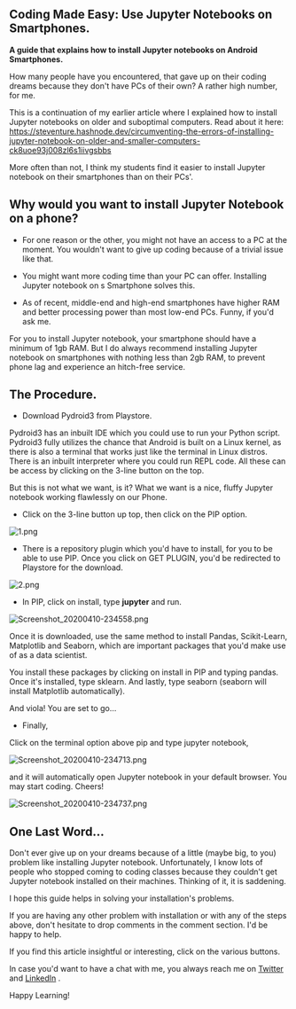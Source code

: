 ## Coding Made Easy: Use Jupyter Notebooks on Smartphones.

**A guide that explains how to install Jupyter notebooks on Android Smartphones.**

How many people have you encountered, that gave up on their coding dreams because they don't have PCs of their own? A rather high number, for me.

This is a continuation of my earlier article where I explained how to install Jupyter notebooks on older and suboptimal computers. Read about it here:  https://steventure.hashnode.dev/circumventing-the-errors-of-installing-jupyter-notebook-on-older-and-smaller-computers-ck8uoe93j008zl6s1iivgsbbs

More often than not, I think my students find it easier to install Jupyter notebook on their smartphones than on their PCs'.

## Why would you want to install Jupyter Notebook on a phone?

- For one reason or the other, you might not have an access to a PC at the moment. You wouldn't want to give up coding because of a trivial issue like that.

- You might want more coding time than your PC can offer. Installing Jupyter notebook on s Smartphone solves this.

- As of recent, middle-end and high-end smartphones have higher RAM and better processing power than most low-end PCs. Funny, if you'd ask me.

For you to install Jupyter notebook, your smartphone should have a minimum of 1gb RAM. But I do always recommend installing Jupyter notebook on smartphones with nothing less than 2gb RAM, to prevent phone lag and experience an hitch-free service.

## The Procedure.

- Download Pydroid3 from Playstore.

Pydroid3 has an inbuilt IDE which you could use to run your Python script. Pydroid3 fully utilizes the chance that Android is built on a Linux kernel, as there is also a terminal that works just like the terminal in Linux distros. There is an inbuilt interpreter where you could run REPL code. All these can be access by clicking on the 3-line button on the top.

But this is not what we want, is it? What we want is a nice, fluffy Jupyter notebook working flawlessly on our Phone.

- Click on the 3-line button up top, then click on the PIP option.

![1.png](https://cdn.hashnode.com/res/hashnode/image/upload/v1586559773078/OSaXBeVHx.png)

- There is a repository plugin which you'd have to install, for you to be able to use PIP. Once you click on GET PLUGIN, you'd be redirected to Playstore for the download.

![2.png](https://cdn.hashnode.com/res/hashnode/image/upload/v1586559800367/c50Xy_k_w.png)

- In PIP, click on install, type **jupyter** and run.

![Screenshot_20200410-234558.png](https://cdn.hashnode.com/res/hashnode/image/upload/v1586559818013/L6glU9YqP.png)

Once it is downloaded, use the same method to install Pandas, Scikit-Learn, Matplotlib and Seaborn, which are important packages that you'd make use of as a data scientist.

You install these packages by clicking on install in PIP and typing pandas. Once it's installed, type sklearn. And lastly, type seaborn (seaborn will install Matplotlib automatically).

And viola! You are set to go…

- Finally,

Click on the terminal option above pip and type jupyter notebook,

![Screenshot_20200410-234713.png](https://cdn.hashnode.com/res/hashnode/image/upload/v1586559835083/gN3EjsrO-.png)

and it will automatically open Jupyter notebook in your default browser. You may start coding. Cheers!

![Screenshot_20200410-234737.png](https://cdn.hashnode.com/res/hashnode/image/upload/v1586559857200/7uSDihCqA.png)

## One Last Word…

Don't ever give up on your dreams because of a little (maybe big, to you) problem like installing Jupyter notebook. Unfortunately, I know lots of people who stopped coming to coding classes because they couldn't get Jupyter notebook installed on their machines. Thinking of it, it is saddening.

I hope this guide helps in solving your installation's problems.

If you are having any other problem with installation or with any of the steps above, don't hesitate to drop comments in the comment section. I'd be happy to help.

If you find this article insightful or interesting, click on the various buttons.

In case you'd want to have a chat with me, you always reach me on  [Twitter](https://twitter.com/Stevenkola6)  and  [LinkedIn](https://www.linkedin.com/in/steven-kolawole-80/) .

Happy Learning!